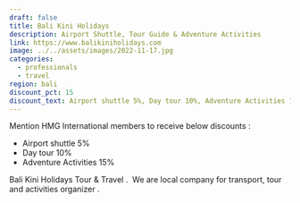 ```yaml
---
draft: false
title: Bali Kini Holidays
description: Airport Shuttle, Tour Guide & Adventure Activities
link: https://www.balikiniholidays.com
image: ../../assets/images/2022-11-17.jpg
categories:
  - professionals
  - travel
region: bali
discount_pct: 15
discount_text: Airport shuttle 5%, Day tour 10%, Adventure Activities 15%
---
```

Mention HMG International members to receive below discounts :

* Airport shuttle 5%
* Day tour 10%
* Adventure Activities 15%

Bali Kini Holidays Tour & Travel .  We are local company for transport, tour and activities organizer .
